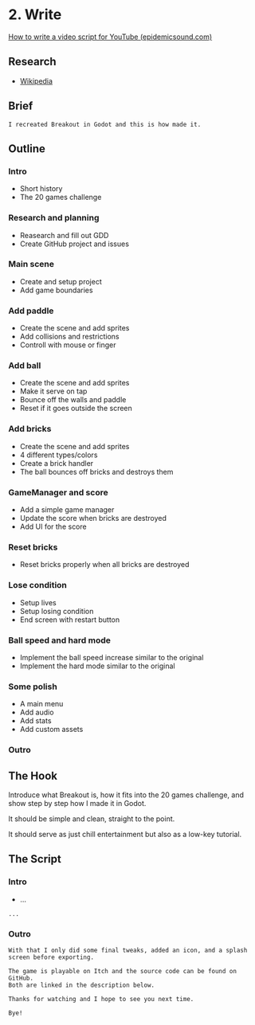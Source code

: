 # 2. Write

[How to write a video script for YouTube (epidemicsound.com)](https://www.epidemicsound.com/blog/how-to-write-a-video-script-for-youtube/)

## Research

- [Wikipedia](https://en.wikipedia.org/wiki/Flappy_Bird)

## Brief

```
I recreated Breakout in Godot and this is how made it.
```

## Outline

### Intro

- Short history
- The 20 games challenge

###  Research and planning

- Reasearch and fill out GDD
- Create GitHub project and issues

### Main scene

- Create and setup project
- Add game boundaries

### Add paddle

- Create the scene and add sprites
- Add collisions and restrictions
- Controll with mouse or finger

### Add ball

- Create the scene and add sprites
- Make it serve on tap
- Bounce off the walls and paddle
- Reset if it goes outside the screen

### Add bricks

- Create the scene and add sprites
- 4 different types/colors
- Create a brick handler
- The ball bounces off bricks and destroys them

### GameManager and score

- Add a simple game manager
- Update the score when bricks are destroyed
- Add UI for the score

### Reset bricks

- Reset bricks properly when all bricks are destroyed

### Lose condition

- Setup lives
- Setup losing condition
- End screen with restart button

### Ball speed and hard mode

- Implement the ball speed increase similar to the original
- Implement the hard mode similar to the original

### Some polish

- A main menu
- Add audio
- Add stats
- Add custom assets

### Outro

## The Hook

Introduce what Breakout is, how it fits into the 20 games challenge, and show step by step how I made it in Godot.

It should be simple and clean, straight to the point.

It should serve as just chill entertainment but also as a low-key tutorial.

## The Script

### Intro

- ...
```
...
```

### Outro

 ```
 With that I only did some final tweaks, added an icon, and a splash screen before exporting.

 The game is playable on Itch and the source code can be found on GitHub.
 Both are linked in the description below.

 Thanks for watching and I hope to see you next time.

 Bye!
 ```